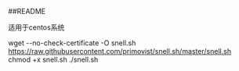 ##README



适用于centos系统


wget --no-check-certificate -O snell.sh https://raw.githubusercontent.com/primovist/snell.sh/master/snell.sh
chmod +x snell.sh
./snell.sh



